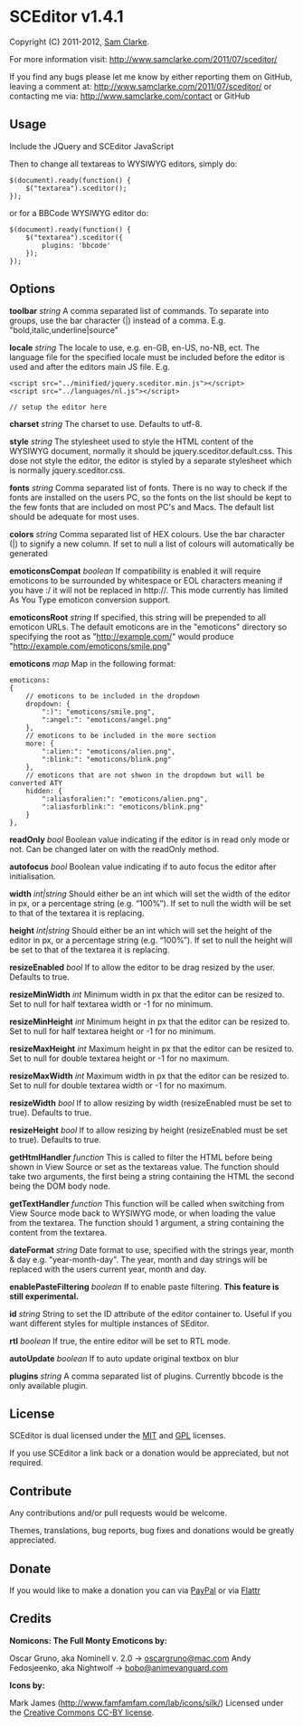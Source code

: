 # SCEditor v1.4.1

Copyright (C) 2011-2012, [Sam Clarke](http://www.samclarke.com).

For more information visit: http://www.samclarke.com/2011/07/sceditor/

If you find any bugs please let me know by either reporting them on GitHub,
leaving a comment at: http://www.samclarke.com/2011/07/sceditor/
or contacting me via: http://www.samclarke.com/contact or GitHub


## Usage

Include the JQuery and SCEditor JavaScript
	<link rel="stylesheet" href="minified/jquery.sceditor.min.css" type="text/css" media="all" />
	<script type="text/javascript" src="minified/jquery.sceditor.min.js"></script>

Then to change all textareas to WYSIWYG editors, simply do:

	$(document).ready(function() {
		$("textarea").sceditor();
	});

or for a BBCode WYSIWYG editor do:

	$(document).ready(function() {
		$("textarea").sceditor({
			plugins: 'bbcode'
		});
	});



## Options

**toolbar** *string*
A comma separated list of commands. To separate into groups, use the bar character (|) instead of a comma. E.g. "bold,italic,underline|source"

**locale** *string*
The locale to use, e.g. en-GB, en-US, no-NB, ect. The language file for the specified locale must be included before the editor is used and after the editors main JS file. E.g.

	<script src="../minified/jquery.sceditor.min.js"></script>
	<script src="../languages/nl.js"></script>

	// setup the editor here

**charset** *string*
The charset to use. Defaults to utf-8.

**style** *string*
The stylesheet used to style the HTML content of the WYSIWYG document, normally it should be jquery.sceditor.default.css. This dose not style the editor, the editor is styled by a separate stylesheet which is normally jquery.sceditor.css.

**fonts** *string*
Comma separated list of fonts. There is no way to check if the fonts are installed on the users PC, so the fonts on the list should be kept to the few fonts that are included on most PC's and Macs. The default list should be adequate for most uses.

**colors** *string*
Comma separated list of HEX colours. Use the bar character (|) to signify a new column. If set to null a list of colours will automatically be generated

**emoticonsCompat** *boolean*
If compatibility is enabled it will require emoticons to be surrounded by whitespace or EOL characters meaning if you have :/ it will not be replaced
in http://. This mode currently has limited As You Type emoticon conversion support.

**emoticonsRoot** *string*
If specified, this string will be prepended to all emoticon URLs. The default emoticons are in the "emoticons" directory so specifying the root as
"http://example.com/" would produce "http://example.com/emoticons/smile.png"

**emoticons** *map*
Map in the following format:

	emoticons:
	{
		// emoticons to be included in the dropdown
		dropdown: {
			":)": "emoticons/smile.png",
			":angel:": "emoticons/angel.png"
		},
		// emoticons to be included in the more section
		more: {
			":alien:": "emoticons/alien.png",
			":blink:": "emoticons/blink.png"
		},
		// emoticons that are not shwon in the dropdown but will be converted ATY
		hidden: {
			":aliasforalien:": "emoticons/alien.png",
			":aliasforblink:": "emoticons/blink.png"
		}
	},

**readOnly** *bool*
Boolean value indicating if the editor is in read only mode or not. Can be changed later on with the readOnly method.

**autofocus** *bool*
Boolean value indicating if to auto focus the editor after initialisation.

**width** *int|string*
Should either be an int which will set the width of the editor in px, or a percentage string (e.g. “100%”). If set to null the width will be set to that of the textarea it is replacing.

**height** *int|string*
Should either be an int which will set the height of the editor in px, or a percentage string (e.g. “100%”). If set to null the height will be set to that of the textarea it is replacing.

**resizeEnabled** *bool*
If to allow the editor to be drag resized by the user. Defaults to true.

**resizeMinWidth** *int*
Minimum width in px that the editor can be resized to. Set to null for half textarea width or -1 for no minimum.

**resizeMinHeight** *int*
Minimum height in px that the editor can be resized to. Set to null for half textarea height or -1 for no minimum.

**resizeMaxHeight** *int*
Maximum height in px that the editor can be resized to. Set to null for double textarea height or -1 for no maximum.

**resizeMaxWidth** *int*
Maximum width in px that the editor can be resized to. Set to null for double textarea width or -1 for no maximum.

**resizeWidth** *bool*
If to allow resizing by width (resizeEnabled must be set to true). Defaults to true.

**resizeHeight** *bool*
If to allow resizing by height (resizeEnabled must be set to true). Defaults to true.

**getHtmlHandler** *function*
This is called to filter the HTML before being shown in View Source or set as the textareas value. The function should take two arguments, the first being a string containing the HTML the second being the DOM body node.

**getTextHandler** *function*
This function will be called when switching from View Source mode back to WYSIWYG mode, or when loading the value from the textarea. The function should 1 argument, a string containing the content from the textarea.

**dateFormat** *string*
Date format to use, specified with the strings year, month & day e.g. "year-month-day".
The year, month and day strings will be replaced with the users current year, month and day.

**enablePasteFiltering** *boolean*
If to enable paste filtering. **This feature is still experimental.**

**id** *string*
String to set the ID attribute of the editor container to. Useful if you want different styles for multiple instances of SEditor.

**rtl** *boolean*
If true, the entire editor will be set to RTL mode.

**autoUpdate** *boolean*
If to auto update original textbox on blur

**plugins** *string*
A comma separated list of plugins. Currently bbcode is the only available plugin.


## License

SCEditor is dual licensed under the [MIT](http://www.opensource.org/licenses/mit-license.php) and [GPL](http://www.gnu.org/licenses/gpl.html) licenses.

If you use SCEditor a link back or a donation would be appreciated, but not required.


## Contribute

Any contributions and/or pull requests would be welcome.

Themes, translations, bug reports, bug fixes and donations would be greatly appreciated.


## Donate

If you would like to make a donation you can via
[PayPal](https://www.paypal.com/cgi-bin/webscr?cmd=_s-xclick&hosted_button_id=AVJSF5NEETYYG)
or via [Flattr](http://flattr.com/thing/400345/SCEditor)


## Credits

**Nomicons: The Full Monty Emoticons by:**

Oscar Gruno, aka Nominell v. 2.0 -> oscargruno@mac.com
Andy Fedosjeenko, aka Nightwolf -> bobo@animevanguard.com

**Icons by:**

Mark James (http://www.famfamfam.com/lab/icons/silk/)
Licensed under the [Creative Commons CC-BY license](http://creativecommons.org/licenses/by/3.0/).
